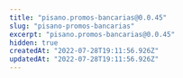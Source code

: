 ```yaml
---
title: "pisano.promos-bancarias@0.0.45"
slug: "pisano-promos-bancarias"
excerpt: "pisano.promos-bancarias@0.0.45"
hidden: true
createdAt: "2022-07-28T19:11:56.926Z"
updatedAt: "2022-07-28T19:11:56.926Z"
---
```

